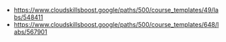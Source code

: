 - https://www.cloudskillsboost.google/paths/500/course_templates/49/labs/548411
- https://www.cloudskillsboost.google/paths/500/course_templates/648/labs/567901
